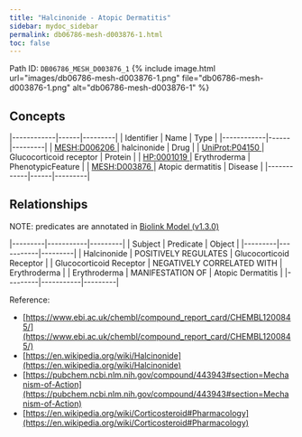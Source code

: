 ```yaml
---
title: "Halcinonide - Atopic Dermatitis"
sidebar: mydoc_sidebar
permalink: db06786-mesh-d003876-1.html
toc: false 
---
```



Path ID: `DB06786_MESH_D003876_1`
{% include image.html url="images/db06786-mesh-d003876-1.png" file="db06786-mesh-d003876-1.png" alt="db06786-mesh-d003876-1" %}

## Concepts

|------------|------|---------|
| Identifier | Name | Type    |
|------------|------|---------|
| <a href="https://identifiers.org/MESH:D006206">MESH:D006206 </a> | halcinonide | Drug |
| <a href="https://identifiers.org/UniProt:P04150">UniProt:P04150 </a> | Glucocorticoid receptor | Protein |
| <a href="https://identifiers.org/HP:0001019">HP:0001019 </a> | Erythroderma | PhenotypicFeature |
| <a href="https://identifiers.org/MESH:D003876">MESH:D003876 </a> | Atopic dermatitis | Disease |
|------------|------|---------|

## Relationships


NOTE: predicates are annotated in <a href="https://github.com/biolink/biolink-model/releases/tag/v1.3.0">Biolink Model (v1.3.0)</a>

|---------|-----------|---------|
| Subject | Predicate | Object  |
|---------|-----------|---------|
| Halcinonide | POSITIVELY REGULATES | Glucocorticoid Receptor |
| Glucocorticoid Receptor | NEGATIVELY CORRELATED WITH | Erythroderma |
| Erythroderma | MANIFESTATION OF | Atopic Dermatitis |
|---------|-----------|---------|

Reference: 
  - [https://www.ebi.ac.uk/chembl/compound_report_card/CHEMBL1200845/](https://www.ebi.ac.uk/chembl/compound_report_card/CHEMBL1200845/)
  - [https://en.wikipedia.org/wiki/Halcinonide](https://en.wikipedia.org/wiki/Halcinonide)
  - [https://pubchem.ncbi.nlm.nih.gov/compound/443943#section=Mechanism-of-Action](https://pubchem.ncbi.nlm.nih.gov/compound/443943#section=Mechanism-of-Action)
  - [https://en.wikipedia.org/wiki/Corticosteroid#Pharmacology](https://en.wikipedia.org/wiki/Corticosteroid#Pharmacology)

